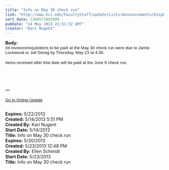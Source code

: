 ```yaml
---
title: "Info on May 30 check run"
link: "http://www.kcc.edu/FacultyStaff/update/Lists/Announcements/DispForm.aspx?ID=1116"
sort_date: 1368571892000
pubDate: "14 May 2013 22:51:32 GMT"
creator: "Kari Nugent"
---
```


<div><b>Body:</b> <div class="ExternalClassEA6DF5C5EB304AE0B7AAE0C5FC751A35">
<div>
<p style="margin:0in 0in 0pt" class="MsoNormal"><span style="font-family:'Arial','sans-serif';font-size:10pt">All invoices/requisitions to be paid at the May 30 check run were due to Jamie Lockwood or Juli Gereg by Thursday, May 23 at 4:30.</span></p>
<p style="margin:0in 0in 0pt" class="MsoNormal"><span style="font-family:'Arial','sans-serif';font-size:10pt"></span> </p>
<p style="margin:0in 0in 0pt" class="MsoNormal"><span style="font-family:'Arial','sans-serif';font-size:10pt">Items received after that date will be paid at the June 6 check run.</span></p>
<p style="margin:0in 0in 0pt" class="MsoNormal"><span style="font-family:'Arial','sans-serif';font-size:10pt"></span> </p><span style="font-family:'Arial','sans-serif';font-size:10pt">
<div>
<div> </div>
<div>
<div> </div>
<div> </div>
<div>
<p><font size="2">***</font></p>
<p><font size="2"><a href="/FacultyStaff/update/Pages/dailyupdate.aspx">Go to Online Update</a></font><font size="2"></p></font><br /></div></div></div></span></div></div></div>
<div><b>Expires:</b> 5/22/2013</div>
<div><b>Created:</b> 5/14/2013 5:51 PM</div>
<div><b>Created By:</b> Kari Nugent</div>
<div><b>Start Date:</b> 5/14/2013</div>
<div><b>Title:</b> Info on May 30 check run</div>
</div></div></div>
<div><b>Expires:</b> 5/30/2013</div>
<div><b>Created:</b> 5/23/2013 12:48 PM</div>
<div><b>Created By:</b> Ellen Schmidt</div>
<div><b>Start Date:</b> 5/23/2013</div>
<div><b>Title:</b> Info on May 30 check run</div>
